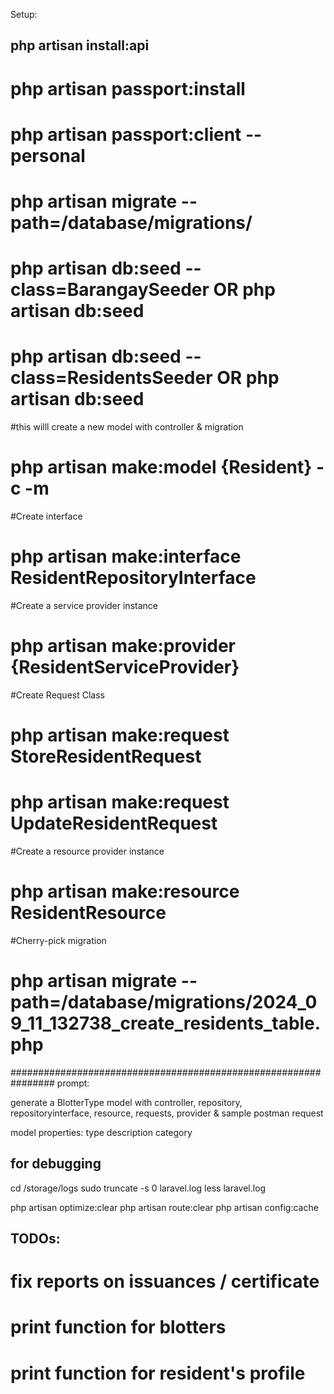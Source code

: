 Setup:
## php artisan install:api 
# php artisan passport:install
# php artisan passport:client --personal
# php artisan migrate --path=/database/migrations/
# php artisan db:seed --class=BarangaySeeder OR php artisan db:seed
# php artisan db:seed --class=ResidentsSeeder OR php artisan db:seed

#this willl create a new model with controller & migration
# php artisan make:model {Resident} -c -m 

#Create interface
# php artisan make:interface ResidentRepositoryInterface

#Create a service provider instance
# php artisan make:provider {ResidentServiceProvider}

#Create Request Class
# php artisan make:request StoreResidentRequest
# php artisan make:request UpdateResidentRequest

#Create a resource provider instance
# php artisan make:resource ResidentResource

#Cherry-pick migration
# php artisan migrate --path=/database/migrations/2024_09_11_132738_create_residents_table.php

################################################################
prompt: 

generate a BlotterType model with controller, repository, repositoryinterface, resource, requests, provider & sample postman request

model properties:
type
description
category


## for debugging
cd /storage/logs
sudo truncate -s 0 laravel.log
less laravel.log

php artisan optimize:clear
php artisan route:clear
php artisan config:cache


## TODOs:
# fix reports on issuances / certificate
# print function for blotters
# print function for resident's profile
